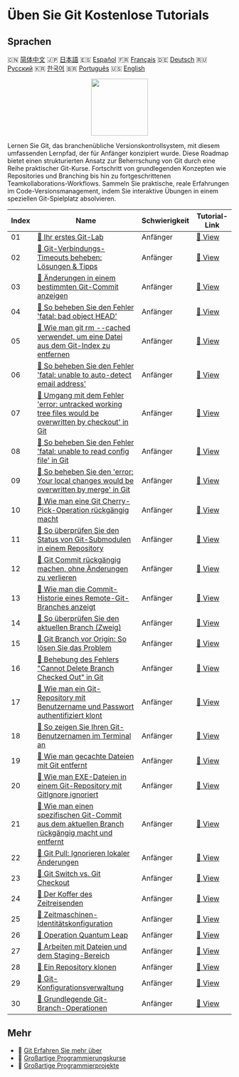 # Üben Sie Git Kostenlose Tutorials

## Sprachen

🇨🇳 [简体中文](README_zh.md) 🇯🇵 [日本語](README_ja.md) 🇪🇸 [Español](README_es.md) 🇫🇷 [Français](README_fr.md) 🇩🇪 [Deutsch](README_de.md) 🇷🇺 [Русский](README_ru.md) 🇰🇷 [한국어](README_ko.md) 🇧🇷 [Português](README_pt.md) 🇺🇸 [English](README.md) 

<div align="center">
<img width="128px" src="https://file.labex.io/path/mlkFQS0wjouP.png">
</div>

Lernen Sie Git, das branchenübliche Versionskontrollsystem, mit diesem umfassenden Lernpfad, der für Anfänger konzipiert wurde. Diese Roadmap bietet einen strukturierten Ansatz zur Beherrschung von Git durch eine Reihe praktischer Git-Kurse. Fortschritt von grundlegenden Konzepten wie Repositories und Branching bis hin zu fortgeschrittenen Teamkollaborations-Workflows. Sammeln Sie praktische, reale Erfahrungen im Code-Versionsmanagement, indem Sie interaktive Übungen in einem speziellen Git-Spielplatz absolvieren.

|   Index | Name                                                                                                                                                                                                                                        | Schwierigkeit   | Tutorial-Link                                                                                                                                |
|---------|---------------------------------------------------------------------------------------------------------------------------------------------------------------------------------------------------------------------------------------------|-----------------|----------------------------------------------------------------------------------------------------------------------------------------------|
|      01 | [📖 Ihr erstes Git-Lab](https://labex.io/de/tutorials/git-your-first-git-lab-92739)                                                                                                                                                         | Anfänger        | [🔗 View](https://labex.io/de/tutorials/git-your-first-git-lab-92739)                                                                        |
|      02 | [📖 Git-Verbindungs-Timeouts beheben: Lösungen & Tipps](https://labex.io/de/tutorials/git-how-to-handle-git-connection-timeouts-419950)                                                                                                     | Anfänger        | [🔗 View](https://labex.io/de/tutorials/git-how-to-handle-git-connection-timeouts-419950)                                                    |
|      03 | [📖 Änderungen in einem bestimmten Git-Commit anzeigen](https://labex.io/de/tutorials/git-how-to-view-changes-in-a-specific-git-commit-417721)                                                                                              | Anfänger        | [🔗 View](https://labex.io/de/tutorials/git-how-to-view-changes-in-a-specific-git-commit-417721)                                             |
|      04 | [📖 So beheben Sie den Fehler 'fatal: bad object HEAD'](https://labex.io/de/tutorials/git-how-to-address-fatal-bad-object-head-error-417639)                                                                                                | Anfänger        | [🔗 View](https://labex.io/de/tutorials/git-how-to-address-fatal-bad-object-head-error-417639)                                               |
|      05 | [📖 Wie man git rm --cached verwendet, um eine Datei aus dem Git-Index zu entfernen](https://labex.io/de/tutorials/git-how-to-use-git-rm-cached-to-remove-a-file-from-the-git-index-417574)                                                 | Anfänger        | [🔗 View](https://labex.io/de/tutorials/git-how-to-use-git-rm-cached-to-remove-a-file-from-the-git-index-417574)                             |
|      06 | [📖 So beheben Sie den Fehler 'fatal: unable to auto-detect email address'](https://labex.io/de/tutorials/git-how-to-resolve-fatal-unable-to-auto-detect-email-address-error-417552)                                                        | Anfänger        | [🔗 View](https://labex.io/de/tutorials/git-how-to-resolve-fatal-unable-to-auto-detect-email-address-error-417552)                           |
|      07 | [📖 Umgang mit dem Fehler 'error: untracked working tree files would be overwritten by checkout' in Git](https://labex.io/de/tutorials/git-how-to-handle-error-untracked-working-tree-files-would-be-overwritten-by-checkout-in-git-417551) | Anfänger        | [🔗 View](https://labex.io/de/tutorials/git-how-to-handle-error-untracked-working-tree-files-would-be-overwritten-by-checkout-in-git-417551) |
|      08 | [📖 So beheben Sie den Fehler 'fatal: unable to read config file' in Git](https://labex.io/de/tutorials/git-how-to-fix-fatal-unable-to-read-config-file-error-in-git-417550)                                                                | Anfänger        | [🔗 View](https://labex.io/de/tutorials/git-how-to-fix-fatal-unable-to-read-config-file-error-in-git-417550)                                 |
|      09 | [📖 So beheben Sie den 'error: Your local changes would be overwritten by merge' in Git](https://labex.io/de/tutorials/git-how-to-address-error-your-local-changes-would-be-overwritten-by-merge-in-git-417548)                             | Anfänger        | [🔗 View](https://labex.io/de/tutorials/git-how-to-address-error-your-local-changes-would-be-overwritten-by-merge-in-git-417548)             |
|      10 | [📖 Wie man eine Git Cherry-Pick-Operation rückgängig macht](https://labex.io/de/tutorials/git-how-to-undo-a-git-cherry-pick-operation-417333)                                                                                              | Anfänger        | [🔗 View](https://labex.io/de/tutorials/git-how-to-undo-a-git-cherry-pick-operation-417333)                                                  |
|      11 | [📖 So überprüfen Sie den Status von Git-Submodulen in einem Repository](https://labex.io/de/tutorials/git-how-to-check-the-status-of-git-submodules-in-a-repository-415628)                                                                | Anfänger        | [🔗 View](https://labex.io/de/tutorials/git-how-to-check-the-status-of-git-submodules-in-a-repository-415628)                                |
|      12 | [📖 Git Commit rückgängig machen, ohne Änderungen zu verlieren](https://labex.io/de/tutorials/git-how-to-revert-a-git-commit-without-losing-changes-415168)                                                                                 | Anfänger        | [🔗 View](https://labex.io/de/tutorials/git-how-to-revert-a-git-commit-without-losing-changes-415168)                                        |
|      13 | [📖 Wie man die Commit-Historie eines Remote-Git-Branches anzeigt](https://labex.io/de/tutorials/git-how-to-view-the-commit-history-of-a-remote-git-branch-414840)                                                                          | Anfänger        | [🔗 View](https://labex.io/de/tutorials/git-how-to-view-the-commit-history-of-a-remote-git-branch-414840)                                    |
|      14 | [📖 So überprüfen Sie den aktuellen Branch (Zweig)](https://labex.io/de/tutorials/git-how-to-check-the-current-branch-414785)                                                                                                               | Anfänger        | [🔗 View](https://labex.io/de/tutorials/git-how-to-check-the-current-branch-414785)                                                          |
|      15 | [📖 Git Branch vor Origin: So lösen Sie das Problem](https://labex.io/de/tutorials/git-how-to-resolve-git-branch-ahead-of-origin-413775)                                                                                                    | Anfänger        | [🔗 View](https://labex.io/de/tutorials/git-how-to-resolve-git-branch-ahead-of-origin-413775)                                                |
|      16 | [📖 Behebung des Fehlers "Cannot Delete Branch Checked Out" in Git](https://labex.io/de/tutorials/git-resolving-cannot-delete-branch-checked-out-error-in-git-411666)                                                                       | Anfänger        | [🔗 View](https://labex.io/de/tutorials/git-resolving-cannot-delete-branch-checked-out-error-in-git-411666)                                  |
|      17 | [📖 Wie man ein Git-Repository mit Benutzername und Passwort authentifiziert klont](https://labex.io/de/tutorials/git-how-to-clone-a-git-repository-with-username-and-password-authentication-400166)                                       | Anfänger        | [🔗 View](https://labex.io/de/tutorials/git-how-to-clone-a-git-repository-with-username-and-password-authentication-400166)                  |
|      18 | [📖 So zeigen Sie Ihren Git-Benutzernamen im Terminal an](https://labex.io/de/tutorials/git-how-to-view-your-git-username-in-terminal-398375)                                                                                               | Anfänger        | [🔗 View](https://labex.io/de/tutorials/git-how-to-view-your-git-username-in-terminal-398375)                                                |
|      19 | [📖 Wie man gecachte Dateien mit Git entfernt](https://labex.io/de/tutorials/git-how-to-remove-cached-files-with-git-398319)                                                                                                                | Anfänger        | [🔗 View](https://labex.io/de/tutorials/git-how-to-remove-cached-files-with-git-398319)                                                      |
|      20 | [📖 Wie man EXE-Dateien in einem Git-Repository mit GitIgnore ignoriert](https://labex.io/de/tutorials/git-how-to-ignore-exe-files-in-a-git-repository-using-gitignore-392944)                                                              | Anfänger        | [🔗 View](https://labex.io/de/tutorials/git-how-to-ignore-exe-files-in-a-git-repository-using-gitignore-392944)                              |
|      21 | [📖 Wie man einen spezifischen Git-Commit aus dem aktuellen Branch rückgängig macht und entfernt](https://labex.io/de/tutorials/git-how-to-undo-and-remove-a-specific-git-commit-from-current-branch-392832)                                | Anfänger        | [🔗 View](https://labex.io/de/tutorials/git-how-to-undo-and-remove-a-specific-git-commit-from-current-branch-392832)                         |
|      22 | [📖 Git Pull: Ignorieren lokaler Änderungen](https://labex.io/de/tutorials/git-git-pull-ignore-local-chang-391995)                                                                                                                          | Anfänger        | [🔗 View](https://labex.io/de/tutorials/git-git-pull-ignore-local-chang-391995)                                                              |
|      23 | [📖 Git Switch vs. Git Checkout](https://labex.io/de/tutorials/git-git-switch-vs-git-checkout-391555)                                                                                                                                       | Anfänger        | [🔗 View](https://labex.io/de/tutorials/git-git-switch-vs-git-checkout-391555)                                                               |
|      24 | [📖 Der Koffer des Zeitreisenden](https://labex.io/de/tutorials/git-the-time-traveler-s-suitcase-387725)                                                                                                                                    | Anfänger        | [🔗 View](https://labex.io/de/tutorials/git-the-time-traveler-s-suitcase-387725)                                                             |
|      25 | [📖 Zeitmaschinen-Identitätskonfiguration](https://labex.io/de/tutorials/git-time-machine-identity-configuration-387720)                                                                                                                    | Anfänger        | [🔗 View](https://labex.io/de/tutorials/git-time-machine-identity-configuration-387720)                                                      |
|      26 | [📖 Operation Quantum Leap](https://labex.io/de/tutorials/git-operation-quantum-leap-387717)                                                                                                                                                | Anfänger        | [🔗 View](https://labex.io/de/tutorials/git-operation-quantum-leap-387717)                                                                   |
|      27 | [📖 Arbeiten mit Dateien und dem Staging-Bereich](https://labex.io/de/tutorials/git-working-with-files-and-staging-area-387457)                                                                                                             | Anfänger        | [🔗 View](https://labex.io/de/tutorials/git-working-with-files-and-staging-area-387457)                                                      |
|      28 | [📖 Ein Repository klonen](https://labex.io/de/tutorials/git-clone-a-repository-387454)                                                                                                                                                     | Anfänger        | [🔗 View](https://labex.io/de/tutorials/git-clone-a-repository-387454)                                                                       |
|      29 | [📖 Git-Konfigurationsverwaltung](https://labex.io/de/tutorials/git-git-config-management-385164)                                                                                                                                           | Anfänger        | [🔗 View](https://labex.io/de/tutorials/git-git-config-management-385164)                                                                    |
|      30 | [📖 Grundlegende Git-Branch-Operationen](https://labex.io/de/tutorials/git-git-branch-basic-operations-385163)                                                                                                                              | Anfänger        | [🔗 View](https://labex.io/de/tutorials/git-git-branch-basic-operations-385163)                                                              |

## Mehr

- 🔗 [Git Erfahren Sie mehr über](https://labex.io/de/skilltrees/git)
- 🔗 [Großartige Programmierungskurse](https://github.com/labex-labs/awesome-programming-courses)
- 🔗 [Großartige Programmierprojekte](https://github.com/labex-labs/awesome-programming-projects)

